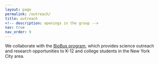```yaml
---
layout: page
permalink: /outreach/
title: outreach
<!-- description: openings in the group -->
nav: true
nav_order: 9
---
```


We collaborate with the [BioBus program](https://www.biobus.org/about/), which provides science outreach and research opportunities to K-12 and college students in the New York City area.
